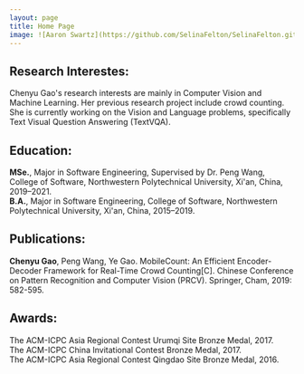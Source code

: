 ```yaml
---
layout: page
title: Home Page
image: ![Aaron Swartz](https://github.com/SelinaFelton/SelinaFelton.github.io/blob/master/assets/img/web_author.jpg)
---
```



## Research Interestes:

Chenyu Gao's research interests are mainly in Computer Vision and Machine Learning. Her previous research project include crowd counting. She is currently working on the Vision and Language problems, specifically Text Visual Question Answering (TextVQA).

## Education:

**MSe.**, Major in Software Engineering, Supervised by Dr. Peng Wang, College of Software, Northwestern Polytechnical University, Xi'an, China, 2019–2021.<br>
**B.A.**, Major in Software Engineering, College of Software, Northwestern Polytechnical University, Xi'an, China, 2015–2019.<br>

## Publications:
**Chenyu Gao**, Peng Wang, Ye Gao. MobileCount: An Efficient Encoder-Decoder Framework for Real-Time Crowd Counting[C]. Chinese Conference on Pattern Recognition and Computer Vision (PRCV). Springer, Cham, 2019: 582-595.

## Awards:

The ACM-ICPC Asia Regional Contest Urumqi Site Bronze Medal, 2017.<br>
The ACM-ICPC China Invitational Contest Bronze Medal, 2017. <br>
The ACM-ICPC Asia Regional Contest Qingdao Site Bronze Medal, 2016.<br>